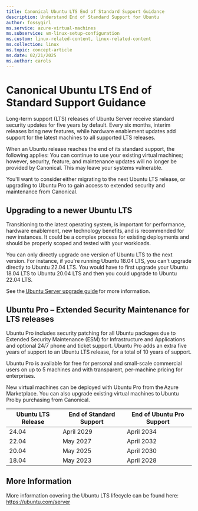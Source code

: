```yaml
---
title: Canonical Ubuntu LTS End of Standard Support Guidance 
description: Understand End of Standard Support for Ubuntu
author: fossygirl
ms.service: azure-virtual-machines
ms.subservice: vm-linux-setup-configuration
ms.custom: linux-related-content, linux-related-content
ms.collection: linux
ms.topic: concept-article
ms.date: 02/21/2025
ms.author: carols
---
```


# Canonical Ubuntu LTS End of Standard Support Guidance 

Long-term support (LTS) releases of Ubuntu Server receive standard security updates for five years by default. Every six months, interim releases bring new features, while hardware enablement updates add support for the latest machines to all supported LTS releases. 

When an Ubuntu release reaches the end of its standard support, the following applies: You can continue to use your existing virtual machines; however, security, feature, and maintenance updates will no longer be provided by Canonical. This may leave your systems vulnerable.  

You'll want to consider either migrating to the next Ubuntu LTS release, or upgrading to Ubuntu Pro to gain access to extended security and maintenance from Canonical.   

## Upgrading to a newer Ubuntu LTS 

Transitioning to the latest operating system, is important for performance, hardware enablement, new technology benefits, and is recommended for new instances. It could be a complex process for existing deployments and should be properly scoped and tested with your workloads.   

You can only directly upgrade one version of Ubuntu LTS to the next version. For instance, if you're running Ubuntu 18.04 LTS, you can't upgrade directly to Ubuntu 22.04 LTS. You would have to first upgrade your Ubuntu 18.04 LTS to Ubuntu 20.04 LTS and then you could upgrade to Ubuntu 22.04 LTS. 

See the [Ubuntu Server upgrade guide](https://ubuntu.com/server/docs/how-to-upgrade-your-release) for more information.  

## Ubuntu Pro – Extended Security Maintenance for LTS releases 

Ubuntu Pro includes security patching for all Ubuntu packages due to Extended Security Maintenance (ESM) for Infrastructure and Applications and optional 24/7 phone and ticket support. Ubuntu Pro adds an extra five years of support to an Ubuntu LTS release, for a total of 10 years of support. 

Ubuntu Pro is available for free for personal and small-scale commercial users on up to 5 machines and with transparent, per-machine pricing for enterprises.  

New virtual machines can be deployed with Ubuntu Pro from the Azure Marketplace. You can also upgrade existing virtual machines to Ubuntu Pro by purchasing from Canonical.   


| Ubuntu LTS Release   | End of Standard Support   |  End of Ubuntu Pro Support  |
|---|---|---|
| 24.04   | April 2029  | April 2034  |
| 22.04   |  May 2027 | April 2032  |
| 20.04   | May 2025  | April 2030  |
| 18.04   | May 2023  | April 2028 |


## More Information  

More information covering the Ubuntu LTS lifecycle can be found here: https://ubuntu.com/server